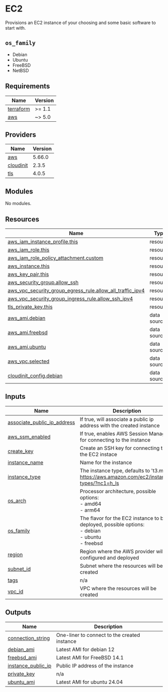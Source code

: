 # EC2

Provisions an EC2 instance of your choosing and some basic software to start with.

## `os_family`

* Debian
* Ubuntu
* FreeBSD
* NetBSD


<!-- BEGIN_TF_DOCS -->
## Requirements

| Name | Version |
|------|---------|
| <a name="requirement_terraform"></a> [terraform](#requirement\_terraform) | >= 1.1 |
| <a name="requirement_aws"></a> [aws](#requirement\_aws) | ~> 5.0 |

## Providers

| Name | Version |
|------|---------|
| <a name="provider_aws"></a> [aws](#provider\_aws) | 5.66.0 |
| <a name="provider_cloudinit"></a> [cloudinit](#provider\_cloudinit) | 2.3.5 |
| <a name="provider_tls"></a> [tls](#provider\_tls) | 4.0.5 |

## Modules

No modules.

## Resources

| Name | Type |
|------|------|
| [aws_iam_instance_profile.this](https://registry.terraform.io/providers/hashicorp/aws/latest/docs/resources/iam_instance_profile) | resource |
| [aws_iam_role.this](https://registry.terraform.io/providers/hashicorp/aws/latest/docs/resources/iam_role) | resource |
| [aws_iam_role_policy_attachment.custom](https://registry.terraform.io/providers/hashicorp/aws/latest/docs/resources/iam_role_policy_attachment) | resource |
| [aws_instance.this](https://registry.terraform.io/providers/hashicorp/aws/latest/docs/resources/instance) | resource |
| [aws_key_pair.this](https://registry.terraform.io/providers/hashicorp/aws/latest/docs/resources/key_pair) | resource |
| [aws_security_group.allow_ssh](https://registry.terraform.io/providers/hashicorp/aws/latest/docs/resources/security_group) | resource |
| [aws_vpc_security_group_egress_rule.allow_all_traffic_ipv4](https://registry.terraform.io/providers/hashicorp/aws/latest/docs/resources/vpc_security_group_egress_rule) | resource |
| [aws_vpc_security_group_ingress_rule.allow_ssh_ipv4](https://registry.terraform.io/providers/hashicorp/aws/latest/docs/resources/vpc_security_group_ingress_rule) | resource |
| [tls_private_key.this](https://registry.terraform.io/providers/hashicorp/tls/latest/docs/resources/private_key) | resource |
| [aws_ami.debian](https://registry.terraform.io/providers/hashicorp/aws/latest/docs/data-sources/ami) | data source |
| [aws_ami.freebsd](https://registry.terraform.io/providers/hashicorp/aws/latest/docs/data-sources/ami) | data source |
| [aws_ami.ubuntu](https://registry.terraform.io/providers/hashicorp/aws/latest/docs/data-sources/ami) | data source |
| [aws_vpc.selected](https://registry.terraform.io/providers/hashicorp/aws/latest/docs/data-sources/vpc) | data source |
| [cloudinit_config.debian](https://registry.terraform.io/providers/hashicorp/cloudinit/latest/docs/data-sources/config) | data source |

## Inputs

| Name | Description | Type | Default | Required |
|------|-------------|------|---------|:--------:|
| <a name="input_associate_public_ip_address"></a> [associate\_public\_ip\_address](#input\_associate\_public\_ip\_address) | If true, will associate a public ip address with the created instance | `bool` | `false` | no |
| <a name="input_aws_ssm_enabled"></a> [aws\_ssm\_enabled](#input\_aws\_ssm\_enabled) | If true, enables AWS Session Manager for connecting to the instance | `string` | `true` | no |
| <a name="input_create_key"></a> [create\_key](#input\_create\_key) | Create an SSH key for connecting to the EC2 instace | `bool` | `true` | no |
| <a name="input_instance_name"></a> [instance\_name](#input\_instance\_name) | Name for the instance | `string` | n/a | yes |
| <a name="input_instance_type"></a> [instance\_type](#input\_instance\_type) | The instance type, defaults to 't3.micro'<br>https://aws.amazon.com/ec2/instance-types/?nc1=h_ls | `string` | `"t3.micro"` | no |
| <a name="input_os_arch"></a> [os\_arch](#input\_os\_arch) | Processor architecture, possible options:<br>- amd64<br>- arm64 | `string` | `"amd64"` | no |
| <a name="input_os_family"></a> [os\_family](#input\_os\_family) | The flavor for the EC2 instance to be deployed, possible options:<br>  - debian<br>  - ubuntu<br>  - freebsd | `string` | `"debian"` | no |
| <a name="input_region"></a> [region](#input\_region) | Region where the AWS provider will be configured and deployed | `string` | `"us-east-1"` | no |
| <a name="input_subnet_id"></a> [subnet\_id](#input\_subnet\_id) | Subnet where the resources will be created | `string` | n/a | yes |
| <a name="input_tags"></a> [tags](#input\_tags) | n/a | `map(string)` | `{}` | no |
| <a name="input_vpc_id"></a> [vpc\_id](#input\_vpc\_id) | VPC where the resources will be created | `string` | n/a | yes |

## Outputs

| Name | Description |
|------|-------------|
| <a name="output_connection_string"></a> [connection\_string](#output\_connection\_string) | One-liner to connect to the created instance |
| <a name="output_debian_ami"></a> [debian\_ami](#output\_debian\_ami) | Latest AMI for debian 12 |
| <a name="output_freebsd_ami"></a> [freebsd\_ami](#output\_freebsd\_ami) | Latest AMI for FreeBSD 14.1 |
| <a name="output_instance_public_ip"></a> [instance\_public\_ip](#output\_instance\_public\_ip) | Public IP address of the instance |
| <a name="output_private_key"></a> [private\_key](#output\_private\_key) | n/a |
| <a name="output_ubuntu_ami"></a> [ubuntu\_ami](#output\_ubuntu\_ami) | Latest AMI for ubuntu 24.04 |
<!-- END_TF_DOCS -->